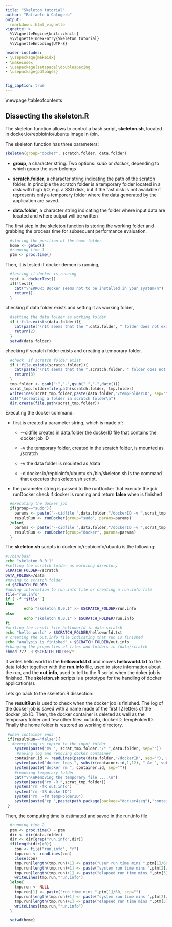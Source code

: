 ```yaml
---
title: "Skeleton tutorial"
author: "Raffaele A Calogero"
output:
  rmarkdown::html_vignette
vignette: >
  %\VignetteEngine{knitr::knitr}
  %\VignetteIndexEntry{Skeleton tutorial}
  %\VignetteEncoding{UTF-8}   

header-includes:
- \usepackage{makeidx}
- \makeindex
- \usepackage{setspace}\doublespacing
- \usepackage{pdfpages}


fig_caption: true
---
```


\newpage
\tableofcontents



## Dissecting the skeleton.R

The skeleton function allows to control a bash script, **skeleton.sh**, located in docker.io/repbioinfo/ubuntu image in /bin.

The skeleton function has three parameters:


```r
skeleton(group="docker", scratch.folder, data.folder)
```

- **group**, a character string. Two options: *sudo* or *docker*, depending to which group the user belongs

- **scratch.folder**, a character string indicating the path of the scratch folder. In principle the scratch folder is a temporary folder located in a disk with high I/O, e.g. a SSD disk, but if the fast disk is not available it represents only a temporary folder where the data generated by the application are saved.

- **data.folder**, a character string indicating the folder where input data are located and where output will be written

The first step in the skeleton function is storing the working folder and grabbing the process time for  subsequent performance evaluation.

```r
  #storing the position of the home folder  
  home <- getwd()
  #running time 1
  ptm <- proc.time()
```

Then, it is tested if docker demon is running,

```r
  #testing if docker is running
  test <- dockerTest()
  if(!test){
    cat("\nERROR: Docker seems not to be installed in your system\n")
    return()
  }
```

checking if data folder exists and setting it as working folder,

```r
  #setting the data.folder as working folder
  if (!file.exists(data.folder)){
    cat(paste("\nIt seems that the ",data.folder, " folder does not exist\n"))
    return(2)
  }
  setwd(data.folder)
```

checking if scratch folder exists and creating a temporary folder.

```r
  #check  if scratch folder exist
  if (!file.exists(scratch.folder)){
    cat(paste("\nIt seems that the ",scratch.folder, " folder does not exist\n"))
    return(3)
  }
  tmp.folder <- gsub(":","-",gsub(" ","-",date()))
  scrat_tmp.folder=file.path(scratch.folder, tmp.folder)
  writeLines(scrat_tmp.folder,paste(data.folder,"/tempFolderID", sep=""))
  cat("\ncreating a folder in scratch folder\n")
  dir.create(file.path(scrat_tmp.folder))
```

Executing the docker command:

* first is created a parameter string, which is made of:

    + --cidfile creates in data.folder the dockerID file that contains the docker job ID

    + -v the temporary folder, created in the scratch folder, is mounted as /scratch

    + -v the data folder is mounted as /data

    + -d docker.io/repbioinfo/ubuntu sh /bin/skeleton.sh is the command that executes the skeleton.sh script.

* the parameter string is passed to the runDocker that execute the job. runDocker check if docker is running and return **false** when is finished


```r
  #executing the docker job
  if(group=="sudo"){
    params <- paste("--cidfile ",data.folder,"/dockerID -v ",scrat_tmp.folder,":/scratch -v ", data.folder, ":/data -d docker.io/repbioinfo/ubuntu sh /bin/skeleton.sh", sep="")
    resultRun <- runDocker(group="sudo", params=params)
  }else{
    params <- paste("--cidfile ",data.folder,"/dockerID -v ",scrat_tmp.folder,":/scratch -v ", data.folder, ":/data -d docker.io/repbioinfo/ubuntu sh /bin/skeleton.sh", sep="")
    resultRun <- runDocker(group="docker", params=params)
  }
```


The **skeleton.sh** scripts in docker.io/repbioinfo/ubuntu is the following:


```bash
#!/bin/bash
echo "skeleton 0.0.1"
#setting the scratch folder as workinng directory
SCRATCH_FOLDER=/scratch
DATA_FOLDER=/data
#moving to scratch folder
cd $SCRATCH_FOLDER
#adding information to run.info file or creating a run.info file
file="run.info"
if [ -f "$file" ]
then
        echo "skeleton 0.0.1" >> $SCRATCH_FOLDER/run.info
else
        echo "skeleton 0.0.1" > $SCRATCH_FOLDER/run.info
fi
#writing the result file helloworld in data scratch
echo "hello world" > $SCRATCH_FOLDER/helloworld.txt
# creating the out.info file indicating that run is finished
echo "analysis is finished" > $SCRATCH_FOLDER/out.info
#changing the properties of files and folders in /data/scratch
chmod 777 -R $SCRATCH_FOLDER/*

```

It writes hello world in the **helloworld.txt** and moves **helloworld.txt** to the data folder together with the **run.info** file, used to store information about the run, and the **out.info**, used to tell to the R script when the doker job is finished.
The **skeleton.sh** scripts is a prototype for the handling of docker application(s).

Lets go back to the skeleton.R dissection:

The **resultRun** is used to check when the docker job is finished. The log of the docker job is saved with a name made of the first 12 letters of the docker job ID. Then, the docker container is deleted as well as the temporary folder and few other files: out.info, dockerID, tempFolderID. Finally the home folder is restored as working directory.


```r
 #when container ends
 if(resultRun=="false"){
   #everything is copied to the input folder
    system(paste("mv ", scrat_tmp.folder,"/* ",data.folder, sep=""))
     #saving log and removing docker container
    container.id <- readLines(paste(data.folder,"/dockerID", sep=""), warn = FALSE)
    system(paste("docker logs ", substr(container.id,1,12), " &> ", substr(container.id,1,12),".log", sep=""))
    system(paste("docker rm ", container.id, sep=""))
    #removing temporary folder
    cat("\n\nRemoving the temporary file ....\n")
    system(paste("rm -R ",scrat_tmp.folder))
    system("rm -fR out.info")
    system("rm -fR dockerID")
    system("rm  -fR tempFolderID")
    system(paste("cp ",paste(path.package(package="docker4seq"),"containers/containers.txt",sep="/")," ",data.folder, sep=""))
 }
```

Then, the computing time is estimated and saved in the run.info file

```r
  #running time 2
  ptm <- proc.time() - ptm
  dir <- dir(data.folder)
  dir <- dir[grep("run.info",dir)]
  if(length(dir)>0){
    con <- file("run.info", "r")
    tmp.run <- readLines(con)
    close(con)
    tmp.run[length(tmp.run)+1] <- paste("user run time mins ",ptm[1]/60, sep="")
    tmp.run[length(tmp.run)+1] <- paste("system run time mins ",ptm[2]/60, sep="")
    tmp.run[length(tmp.run)+1] <- paste("elapsed run time mins ",ptm[3]/60, sep="")
    writeLines(tmp.run,"run.info")
  }else{
    tmp.run <- NULL
    tmp.run[1] <- paste("run time mins ",ptm[1]/60, sep="")
    tmp.run[length(tmp.run)+1] <- paste("system run time mins ",ptm[2]/60, sep="")
    tmp.run[length(tmp.run)+1] <- paste("elapsed run time mins ",ptm[3]/60, sep="")
    writeLines(tmp.run,"run.info")
  }
```




```r
  setwd(home)
```
